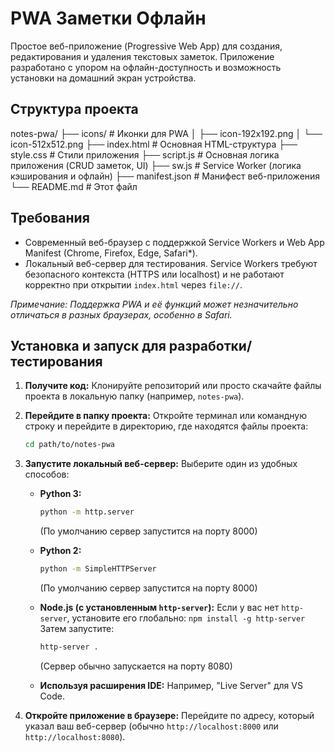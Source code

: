 # PWA Заметки Офлайн

Простое веб-приложение (Progressive Web App) для создания, редактирования и удаления текстовых заметок. Приложение разработано с упором на офлайн-доступность и возможность установки на домашний экран устройства.


## Структура проекта


notes-pwa/
├── icons/ # Иконки для PWA
│ ├── icon-192x192.png
│ └── icon-512x512.png
├── index.html # Основная HTML-структура
├── style.css # Стили приложения
├── script.js # Основная логика приложения (CRUD заметок, UI)
├── sw.js # Service Worker (логика кэширования и офлайн)
├── manifest.json # Манифест веб-приложения
└── README.md # Этот файл

## Требования

*   Современный веб-браузер с поддержкой Service Workers и Web App Manifest (Chrome, Firefox, Edge, Safari*).
*   Локальный веб-сервер для тестирования. Service Workers требуют безопасного контекста (HTTPS или localhost) и не работают корректно при открытии `index.html` через `file://`.

*Примечание: Поддержка PWA и её функций может незначительно отличаться в разных браузерах, особенно в Safari.*

## Установка и запуск для разработки/тестирования

1.  **Получите код:** Клонируйте репозиторий или просто скачайте файлы проекта в локальную папку (например, `notes-pwa`).

2.  **Перейдите в папку проекта:** Откройте терминал или командную строку и перейдите в директорию, где находятся файлы проекта:
    ```bash
    cd path/to/notes-pwa
    ```

3.  **Запустите локальный веб-сервер:** Выберите один из удобных способов:

    *   **Python 3:**
        ```bash
        python -m http.server
        ```
        (По умолчанию сервер запустится на порту 8000)

    *   **Python 2:**
        ```bash
        python -m SimpleHTTPServer
        ```
        (По умолчанию сервер запустится на порту 8000)

    *   **Node.js (с установленным `http-server`):**
        Если у вас нет `http-server`, установите его глобально: `npm install -g http-server`
        Затем запустите:
        ```bash
        http-server .
        ```
        (Сервер обычно запускается на порту 8080)

    *   **Используя расширения IDE:** Например, "Live Server" для VS Code.

4.  **Откройте приложение в браузере:** Перейдите по адресу, который указал ваш веб-сервер (обычно `http://localhost:8000` или `http://localhost:8080`).